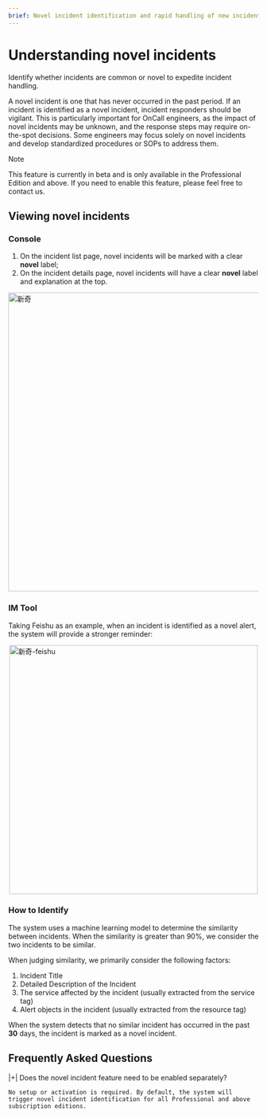 ```yaml
---
brief: Novel incident identification and rapid handling of new incidents
---
```


# Understanding novel incidents

Identify whether incidents are common or novel to expedite incident handling.

A novel incident is one that has never occurred in the past period. If an incident is identified as a novel incident, incident responders should be vigilant. This is particularly important for OnCall engineers, as the impact of novel incidents may be unknown, and the response steps may require on-the-spot decisions. Some engineers may focus solely on novel incidents and develop standardized procedures or SOPs to address them.

> [!NOTE]
> This feature is currently in beta and is only available in the Professional Edition and above. If you need to enable this feature, please feel free to contact us.

## Viewing novel incidents

### Console

1. On the incident list page, novel incidents will be marked with a clear **novel** label;
2. On the incident details page, novel incidents will have a clear **novel** label and explanation at the top.

<img src="https://fcdoc.github.io/img/zh/flashduty/alter/understand_novel_faults/1.avif" alt="新奇" style="display: block; margin: 0 auto;" width="600">

### IM Tool

Taking Feishu as an example, when an incident is identified as a novel alert, the system will provide a stronger reminder:

<img src="https://fcdoc.github.io/img/zh/flashduty/alter/understand_novel_faults/2.avif" alt="新奇-feishu" style="display: block; margin: 0 auto;" width="500">

### How to Identify

The system uses a machine learning model to determine the similarity between incidents. When the similarity is greater than 90%, we consider the two incidents to be similar.

When judging similarity, we primarily consider the following factors:

1. Incident Title
2. Detailed Description of the Incident
3. The service affected by the incident (usually extracted from the service tag)
4. Alert objects in the incident (usually extracted from the resource tag)

When the system detects that no similar incident has occurred in the past **30** days, the incident is marked as a novel incident.

## Frequently Asked Questions

|+| Does the novel incident feature need to be enabled separately?

    No setup or activation is required. By default, the system will trigger novel incident identification for all Professional and above subscription editions.